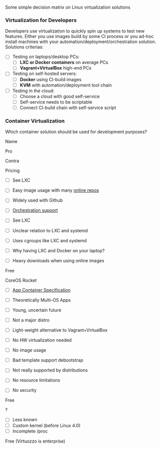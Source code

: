Some simple decision matrix on Linux virtualization solutions

### Virtualization for Developers

Developers use virtualization to quickly spin up systems to test new
features. Either you use images build by some CI process or you ad-hoc
install machines with your automation/deployment/orchestration solution.
Solutions criterias:

- [ ]   Testing on laptops/desktop PCs:
    - [ ]   **LXC or Docker containers** on average PCs
    - [ ]   **Vagrant+VirtualBox** high-end PCs
- [ ]   Testing on self-hosted servers:
    - [ ]   **Docker** using CI-build images
    - [ ]   **KVM** with automation/deployment tool chain
- [ ]   Testing in the cloud:
    - [ ]   Choose a cloud with good self-service
    - [ ]   Self-service needs to be scriptable
    - [ ]   Connect CI-build chain with self-service script

### Container Virtualization

Which container solution should be used for development purposes?

Name

Pro

Contra

Pricing

- [ ]   See LXC
- [ ]   Easy image usage with many [online
    repos](https://registry.hub.docker.com/)
- [ ]   Widely used with Github
- [ ]   [Orchestration
    support](http://blog.docker.com/2015/02/orchestrating-docker-with-machine-swarm-and-compose/)

- [ ]   See LXC
- [ ]   Unclear relation to LXC and systemd
- [ ]   Uses cgroups like LXC and systemd
- [ ]   Why having LXC and Docker on your laptop?
- [ ]   Heavy downloads when using online images

Free

CoreOS Rocket

- [ ]   [App Container
    Specification](https://github.com/appc/spec/blob/master/SPEC.md)
- [ ]   Theoretically Multi-OS Apps

- [ ]   Young, uncertain future
- [ ]   Not a major distro

- [ ]   Light-weight alternative to Vagrant+VirtualBox
- [ ]   No HW virtualization needed

- [ ]   No image usage
- [ ]   Bad template support debootstrap
- [ ]   Not really supported by distributions
- [ ]   No resource limitations
- [ ]   No security

Free

?

- [ ]   Less known
- [ ]   Custom kernel (before Linux 4.0)
- [ ]   Incomplete /proc

Free (Virtuozzo is enterprise)
